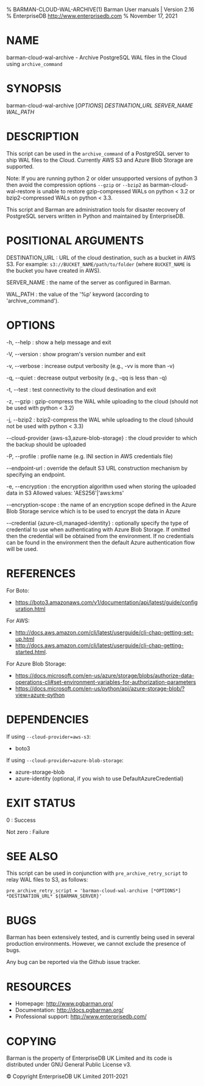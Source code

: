 % BARMAN-CLOUD-WAL-ARCHIVE(1) Barman User manuals | Version 2.16
% EnterpriseDB <http://www.enterprisedb.com>
% November 17, 2021

# NAME

barman-cloud-wal-archive - Archive PostgreSQL WAL files in the Cloud using `archive_command`


# SYNOPSIS

barman-cloud-wal-archive [*OPTIONS*] *DESTINATION_URL* *SERVER_NAME* *WAL_PATH*


# DESCRIPTION

This script can be used in the `archive_command` of a PostgreSQL
server to ship WAL files to the Cloud. Currently AWS S3 and Azure Blob
Storage are supported.

Note: If you are running python 2 or older unsupported versions of
python 3 then avoid the compression options `--gzip` or `--bzip2` as
barman-cloud-wal-restore is unable to restore gzip-compressed WALs
on python < 3.2 or bzip2-compressed WALs on python < 3.3.

This script and Barman are administration tools for disaster recovery
of PostgreSQL servers written in Python and maintained by EnterpriseDB.


# POSITIONAL ARGUMENTS

DESTINATION_URL
:    URL of the cloud destination, such as a bucket in AWS S3.
     For example: `s3://BUCKET_NAME/path/to/folder` (where `BUCKET_NAME`
     is the bucket you have created in AWS).


SERVER_NAME
:    the name of the server as configured in Barman.

WAL_PATH
:    the value of the '%p' keyword (according to 'archive_command').

# OPTIONS

-h, --help
:    show a help message and exit

-V, --version
:    show program's version number and exit

-v, --verbose
:    increase output verbosity (e.g., -vv is more than -v)

-q, --quiet
:    decrease output verbosity (e.g., -qq is less than -q)

-t, --test
:    test connectivity to the cloud destination and exit

-z, --gzip
:    gzip-compress the WAL while uploading to the cloud
     (should not be used with python < 3.2)

-j, --bzip2
:    bzip2-compress the WAL while uploading to the cloud
     (should not be used with python < 3.3)

--cloud-provider {aws-s3,azure-blob-storage}
:    the cloud provider to which the backup should be uploaded

-P, --profile
:    profile name (e.g. INI section in AWS credentials file)

--endpoint-url
:    override the default S3 URL construction mechanism by specifying an endpoint.

-e, --encryption
:    the encryption algorithm used when storing the uploaded data in S3
     Allowed values: 'AES256'|'aws:kms'

--encryption-scope
:    the name of an encryption scope defined in the Azure Blob Storage
     service which is to be used to encrypt the data in Azure

--credential {azure-cli,managed-identity}
:    optionally specify the type of credential to use when authenticating with
     Azure Blob Storage. If omitted then the credential will be obtained from the
     environment. If no credentials can be found in the environment then the default
     Azure authentication flow will be used.

# REFERENCES

For Boto:

* https://boto3.amazonaws.com/v1/documentation/api/latest/guide/configuration.html

For AWS:

* http://docs.aws.amazon.com/cli/latest/userguide/cli-chap-getting-set-up.html
* http://docs.aws.amazon.com/cli/latest/userguide/cli-chap-getting-started.html.

For Azure Blob Storage:

* https://docs.microsoft.com/en-us/azure/storage/blobs/authorize-data-operations-cli#set-environment-variables-for-authorization-parameters
* https://docs.microsoft.com/en-us/python/api/azure-storage-blob/?view=azure-python

# DEPENDENCIES

If using `--cloud-provider=aws-s3`:

* boto3

If using `--cloud-provider=azure-blob-storage`:

* azure-storage-blob
* azure-identity (optional, if you wish to use DefaultAzureCredential)

# EXIT STATUS

0
:   Success

Not zero
:   Failure


# SEE ALSO

This script can be used in conjunction with `pre_archive_retry_script` to relay WAL
files to S3, as follows:

```
pre_archive_retry_script = 'barman-cloud-wal-archive [*OPTIONS*] *DESTINATION_URL* ${BARMAN_SERVER}'
```


# BUGS

Barman has been extensively tested, and is currently being used in several
production environments. However, we cannot exclude the presence of bugs.

Any bug can be reported via the Github issue tracker.

# RESOURCES

* Homepage: <http://www.pgbarman.org/>
* Documentation: <http://docs.pgbarman.org/>
* Professional support: <http://www.enterprisedb.com/>


# COPYING

Barman is the property of EnterpriseDB UK Limited
and its code is distributed under GNU General Public License v3.

© Copyright EnterpriseDB UK Limited 2011-2021
